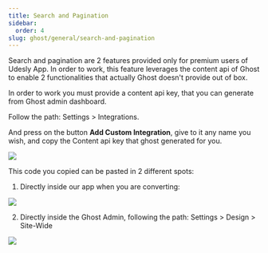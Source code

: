 ```yaml
---
title: Search and Pagination
sidebar:
  order: 4
slug: ghost/general/search-and-pagination
---
```


Search and pagination are 2 features provided only for premium users of Udesly App. In order to work, this feature leverages the content api of Ghost to enable 2 functionalities that actually Ghost doesn't provide out of box.

In order to work you must provide a content api key, that you can generate from Ghost admin dashboard.

Follow the path: Settings > Integrations.

And press on the button **Add Custom Integration**, give to it any name you wish, and copy the Content api key that ghost generated for you.

![](/images/ghost-content-key.png)

This code you copied can be pasted in 2 different spots:

1. Directly inside our app when you are converting:

![](/images/ghost-content-key-field.png)

2. Directly inside the Ghost Admin, following the path: Settings > Design > Site-Wide

![](/images/ghost-api-key-admin-field.png)
